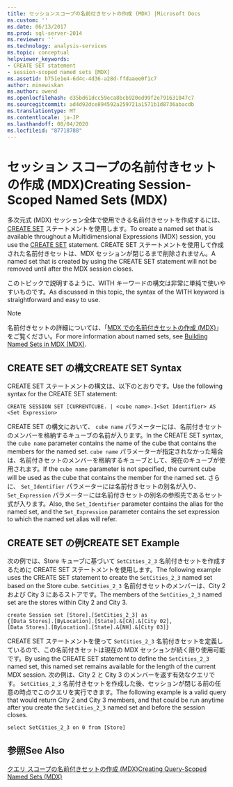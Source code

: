 ```yaml
---
title: セッションスコープの名前付きセットの作成 (MDX) |Microsoft Docs
ms.custom: ''
ms.date: 06/13/2017
ms.prod: sql-server-2014
ms.reviewer: ''
ms.technology: analysis-services
ms.topic: conceptual
helpviewer_keywords:
- CREATE SET statement
- session-scoped named sets [MDX]
ms.assetid: b751e1e4-6d4c-4d36-a28d-ffdaaee0f1c7
author: minewiskan
ms.author: owend
ms.openlocfilehash: d35bd61dcc59eca8bcb920ed99f2e791631047c7
ms.sourcegitcommit: ad4d92dce894592a259721a1571b1d8736abacdb
ms.translationtype: MT
ms.contentlocale: ja-JP
ms.lasthandoff: 08/04/2020
ms.locfileid: "87718788"
---
```

# <a name="creating-session-scoped-named-sets-mdx"></a><span data-ttu-id="6d2e8-102">セッション スコープの名前付きセットの作成 (MDX)</span><span class="sxs-lookup"><span data-stu-id="6d2e8-102">Creating Session-Scoped Named Sets (MDX)</span></span>
  <span data-ttu-id="6d2e8-103">多次元式 (MDX) セッション全体で使用できる名前付きセットを作成するには、 [CREATE SET](/sql/mdx/mdx-data-definition-create-set) ステートメントを使用します。</span><span class="sxs-lookup"><span data-stu-id="6d2e8-103">To create a named set that is available throughout a Multidimensional Expressions (MDX) session, you use the [CREATE SET](/sql/mdx/mdx-data-definition-create-set) statement.</span></span> <span data-ttu-id="6d2e8-104">CREATE SET ステートメントを使用して作成された名前付きセットは、MDX セッションが閉じるまで削除されません。</span><span class="sxs-lookup"><span data-stu-id="6d2e8-104">A named set that is created by using the CREATE SET statement will not be removed until after the MDX session closes.</span></span>  
  
 <span data-ttu-id="6d2e8-105">このトピックで説明するように、WITH キーワードの構文は非常に単純で使いやすいものです。</span><span class="sxs-lookup"><span data-stu-id="6d2e8-105">As discussed in this topic, the syntax of the WITH keyword is straightforward and easy to use.</span></span>  
  
> [!NOTE]  
>  <span data-ttu-id="6d2e8-106">名前付きセットの詳細については、「[MDX での名前付きセットの作成 &#40;MDX&#41;](mdx-named-sets-building-named-sets.md)」をご覧ください。</span><span class="sxs-lookup"><span data-stu-id="6d2e8-106">For more information about named sets, see [Building Named Sets in MDX &#40;MDX&#41;](mdx-named-sets-building-named-sets.md).</span></span>  
  
## <a name="create-set-syntax"></a><span data-ttu-id="6d2e8-107">CREATE SET の構文</span><span class="sxs-lookup"><span data-stu-id="6d2e8-107">CREATE SET Syntax</span></span>  
 <span data-ttu-id="6d2e8-108">CREATE SET ステートメントの構文は、以下のとおりです。</span><span class="sxs-lookup"><span data-stu-id="6d2e8-108">Use the following syntax for the CREATE SET statement:</span></span>  
  
```  
CREATE SESSION SET [CURRENTCUBE. | <cube name>.]<Set Identifier> AS <Set Expression>  
```  
  
 <span data-ttu-id="6d2e8-109">CREATE SET の構文において、 `cube name` パラメーターには、名前付きセットのメンバーを格納するキューブの名前が入ります。</span><span class="sxs-lookup"><span data-stu-id="6d2e8-109">In the CREATE SET syntax, the `cube name` parameter contains the name of the cube that contains the members for the named set.</span></span> <span data-ttu-id="6d2e8-110">`cube name` パラメーターが指定されなかった場合は、名前付きセットのメンバーを格納するキューブとして、現在のキューブが使用されます。</span><span class="sxs-lookup"><span data-stu-id="6d2e8-110">If the `cube name` parameter is not specified, the current cube will be used as the cube that contains the member for the named set.</span></span> <span data-ttu-id="6d2e8-111">さらに、 `Set_Identifier` パラメーターには名前付きセットの別名が入り、 `Set_Expression` パラメーターには名前付きセットの別名の参照先であるセット式が入ります。</span><span class="sxs-lookup"><span data-stu-id="6d2e8-111">Also, the `Set_Identifier` parameter contains the alias for the named set, and the `Set_Expression` parameter contains the set expression to which the named set alias will refer.</span></span>  
  
## <a name="create-set-example"></a><span data-ttu-id="6d2e8-112">CREATE SET の例</span><span class="sxs-lookup"><span data-stu-id="6d2e8-112">CREATE SET Example</span></span>  
 <span data-ttu-id="6d2e8-113">次の例では、Store キューブに基づいて `SetCities_2_3` 名前付きセットを作成するために CREATE SET ステートメントを使用します。</span><span class="sxs-lookup"><span data-stu-id="6d2e8-113">The following example uses the CREATE SET statement to create the `SetCities_2_3` named set based on the Store cube.</span></span> <span data-ttu-id="6d2e8-114">`SetCities_2_3` 名前付きセットのメンバーは、City&#xA0;2 および City&#xA0;3 にあるストアです。</span><span class="sxs-lookup"><span data-stu-id="6d2e8-114">The members of the `SetCities_2_3` named set are the stores within City 2 and City 3.</span></span>  
  
```  
create Session set [Store].[SetCities_2_3] as  
{[Data Stores].[ByLocation].[State].&[CA].&[City 02],  
[Data Stores].[ByLocation].[State].&[NH].&[City 03]}  
```  
  
 <span data-ttu-id="6d2e8-115">CREATE SET ステートメントを使って `SetCities_2_3` 名前付きセットを定義しているので、この名前付きセットは現在の MDX セッションが続く限り使用可能です。</span><span class="sxs-lookup"><span data-stu-id="6d2e8-115">By using the CREATE SET statement to define the `SetCities_2_3` named set, this named set remains available for the length of the current MDX session.</span></span> <span data-ttu-id="6d2e8-116">次の例は、City&#xA0;2 と City&#xA0;3 のメンバーを返す有効なクエリです。 `SetCities_2_3` 名前付きセットを作成した後、セッションが閉じる前の任意の時点でこのクエリを実行できます。</span><span class="sxs-lookup"><span data-stu-id="6d2e8-116">The following example is a valid query that would return City 2 and City 3 members, and that could be run anytime after you create the `SetCities_2_3` named set and before the session closes.</span></span>  
  
```  
select SetCities_2_3 on 0 from [Store]  
```  
  
## <a name="see-also"></a><span data-ttu-id="6d2e8-117">参照</span><span class="sxs-lookup"><span data-stu-id="6d2e8-117">See Also</span></span>  
 [<span data-ttu-id="6d2e8-118">クエリ スコープの名前付きセットの作成 &#40;MDX&#41;</span><span class="sxs-lookup"><span data-stu-id="6d2e8-118">Creating Query-Scoped Named Sets &#40;MDX&#41;</span></span>](mdx-named-sets-creating-query-scoped-named-sets.md)  
  
  
